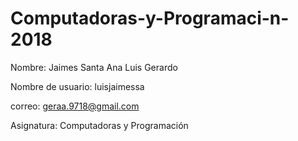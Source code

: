 # Computadoras-y-Programaci-n-2018

Nombre: Jaimes Santa Ana Luis Gerardo

Nombre de usuario: luisjaimessa


correo: geraa.9718@gmail.com


Asignatura: Computadoras y Programación 
